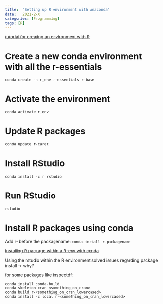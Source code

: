 ```yaml
---
title:  "Setting up R environment with Anaconda"
date:   2021-2-X
categories: [Programming]
tags: [R]
---
```




[tutorial for creating an environment with R](https://docs.anaconda.com/anaconda/user-guide/tasks/using-r-language/)
# Create a new conda environment with all the r-essentials
`conda create -n r_env r-essentials r-base`

# Activate the environment
`conda activate r_env`

# Update R packages
`conda update r-caret`

# Install RStudio
`conda install -c r rstudio`

# Run RStudio
`rstudio`



# Install R packages using conda
Add r- before the packagename:
`conda install r-packagename`

[Installing R package within a R-env with conda]("../images/")


Using the rstudio within the R environment solved issues regarding package install -> why?


for some packages like inspectdf:
```
conda install conda-build
conda skeleton cran <something_on_cran>
conda build r-<something_on_cran_lowercased>
conda install -c local r-<something_on_cran_lowercased>
```
